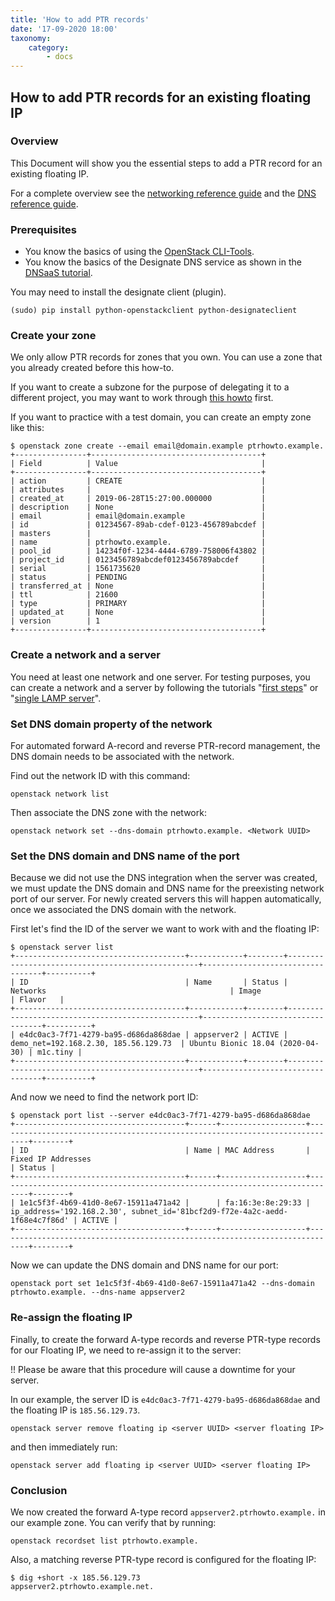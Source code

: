 ```yaml
---
title: 'How to add PTR records'
date: '17-09-2020 18:00'
taxonomy:
    category:
        - docs
---
```


## How to add PTR records for an existing floating IP

### Overview

This Document will show you the essential steps to add a PTR record for an existing floating IP.

For a complete overview see the [networking reference guide](../../04.Reference/08.network/docs.en.md) and the [DNS reference guide](../../04.Reference/07.dns/docs.en.md).

### Prerequisites

* You know the basics of using the [OpenStack CLI-Tools](../../03.Howtos/02.openstack-cli/docs.en.md).
* You know the basics of the Designate DNS service as shown in the [DNSaaS tutorial](../../02.Tutorials/09.dnsaas/docs.en.md).

You may need to install the designate client (plugin).

```shell
(sudo) pip install python-openstackclient python-designateclient
```

### Create your zone

We only allow PTR records for zones that you own. You can use a zone that you already created before this how-to.

If you want to create a subzone for the purpose of delegating it to a different project, you may want to work through [this howto](../../02.Tutorials/09.dnsaas/docs.en.md) first.

If you want to practice with a test domain, you can create an empty zone like this:

```shell
$ openstack zone create --email email@domain.example ptrhowto.example.
+----------------+--------------------------------------+
| Field          | Value                                |
+----------------+--------------------------------------+
| action         | CREATE                               |
| attributes     |                                      |
| created_at     | 2019-06-28T15:27:00.000000           |
| description    | None                                 |
| email          | email@domain.example                 |
| id             | 01234567-89ab-cdef-0123-456789abcdef |
| masters        |                                      |
| name           | ptrhowto.example.                    |
| pool_id        | 14234f0f-1234-4444-6789-758006f43802 |
| project_id     | 0123456789abcdef0123456789abcdef     |
| serial         | 1561735620                           |
| status         | PENDING                              |
| transferred_at | None                                 |
| ttl            | 21600                                |
| type           | PRIMARY                              |
| updated_at     | None                                 |
| version        | 1                                    |
+----------------+--------------------------------------+
```

### Create a network and a server

You need at least one network and one server. For testing purposes, you can create a network and a server by following the tutorials "[first steps](../../02.Tutorials/01.firststeps/docs.en.md)" or "[single LAMP server](../../02.Tutorials/03.single-lamp-server/docs.en.md)".

### Set DNS domain property of the network

For automated forward A-record and reverse PTR-record management, the DNS domain needs to be associated with the network.

Find out the network ID with this command:

```shell
openstack network list
```

Then associate the DNS zone with the network:

```shell
openstack network set --dns-domain ptrhowto.example. <Network UUID>
```

### Set the DNS domain and DNS name of the port

Because we did not use the DNS integration when the server was created, we must update the DNS domain and DNS name for the preexisting network port of our server. For newly created servers this will happen automatically, once we associated the DNS domain with the network.

First let's find the ID of the server we want to work with and the floating IP:

```shell
$ openstack server list
+--------------------------------------+------------+--------+--------------------------------------------------+----------------------------------+----------+
| ID                                   | Name       | Status | Networks                                         | Image                            | Flavor   |
+--------------------------------------+------------+--------+--------------------------------------------------+----------------------------------+----------+
| e4dc0ac3-7f71-4279-ba95-d686da868dae | appserver2 | ACTIVE | demo_net=192.168.2.30, 185.56.129.73  | Ubuntu Bionic 18.04 (2020-04-30) | m1c.tiny |
+--------------------------------------+------------+--------+--------------------------------------------------+----------------------------------+----------+
```

And now we need to find the network port ID:

```shell
$ openstack port list --server e4dc0ac3-7f71-4279-ba95-d686da868dae
+--------------------------------------+------+-------------------+-----------------------------------------------------------------------------+--------+
| ID                                   | Name | MAC Address       | Fixed IP Addresses                                                          | Status |
+--------------------------------------+------+-------------------+-----------------------------------------------------------------------------+--------+
| 1e1c5f3f-4b69-41d0-8e67-15911a471a42 |      | fa:16:3e:8e:29:33 | ip_address='192.168.2.30', subnet_id='81bcf2d9-f72e-4a2c-aedd-1f68e4c7f86d' | ACTIVE |
+--------------------------------------+------+-------------------+-----------------------------------------------------------------------------+--------+
```

Now we can update the DNS domain and DNS name for our port:

```shell
openstack port set 1e1c5f3f-4b69-41d0-8e67-15911a471a42 --dns-domain ptrhowto.example. --dns-name appserver2
```

### Re-assign the floating IP

Finally, to create the forward A-type records and reverse PTR-type records for our Floating IP, we need to re-assign it to the server:

!! Please be aware that this procedure will cause a downtime for your server.

In our example, the server ID is `e4dc0ac3-7f71-4279-ba95-d686da868dae` and the floating IP is `185.56.129.73`.

```shell
openstack server remove floating ip <server UUID> <server floating IP>
```

and then immediately run:

```shell
openstack server add floating ip <server UUID> <server floating IP>
```

### Conclusion

We now created the forward A-type record `appserver2.ptrhowto.example.` in our example zone. You can verify that by running:

```shell
openstack recordset list ptrhowto.example.
```

Also, a matching reverse PTR-type record is configured for the floating IP:

```shell
$ dig +short -x 185.56.129.73
appserver2.ptrhowto.example.net.
```
